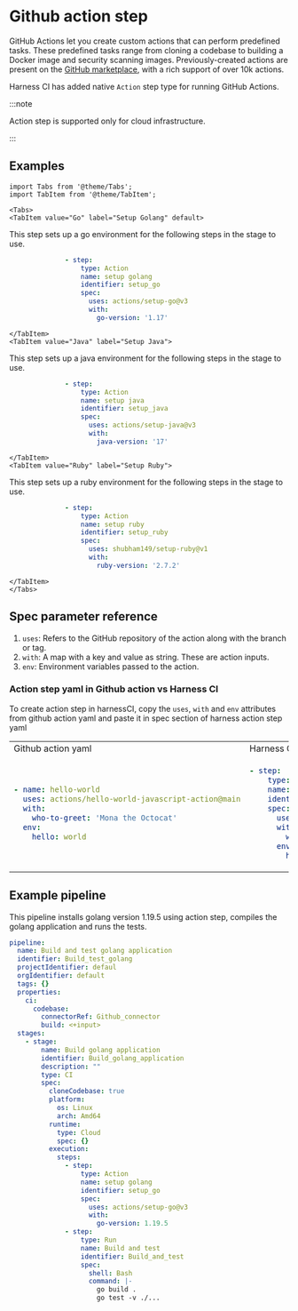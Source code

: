 # Github action step

GitHub Actions let you create custom actions that can perform predefined tasks. These predefined tasks range from cloning a codebase to building a Docker image and security scanning images. Previously-created actions are present on the [GitHub marketplace](https://github.com/marketplace?type=actions), with a rich support of over 10k actions.

Harness CI has added native `Action` step type for running GitHub Actions.

:::note

Action step is supported only for cloud infrastructure.

:::

## Examples

```mdx-code-block
import Tabs from '@theme/Tabs';
import TabItem from '@theme/TabItem';
```

```mdx-code-block
<Tabs>
<TabItem value="Go" label="Setup Golang" default>
```
This step sets up a go environment for the following steps in the stage to use.

```yaml
              - step:
                  type: Action
                  name: setup golang
                  identifier: setup_go
                  spec:
                    uses: actions/setup-go@v3
                    with:
                      go-version: '1.17'
```

```mdx-code-block
</TabItem>
<TabItem value="Java" label="Setup Java">
```

This step sets up a java environment for the following steps in the stage to use.

```yaml
              - step:
                  type: Action
                  name: setup java
                  identifier: setup_java
                  spec:
                    uses: actions/setup-java@v3
                    with:
                      java-version: '17'
```

```mdx-code-block
</TabItem>
<TabItem value="Ruby" label="Setup Ruby">
```

This step sets up a ruby environment for the following steps in the stage to use.

```yaml
              - step:
                  type: Action
                  name: setup ruby
                  identifier: setup_ruby
                  spec:
                    uses: shubham149/setup-ruby@v1
                    with:
                      ruby-version: '2.7.2'
```

```mdx-code-block
</TabItem>
</Tabs>
```

## Spec parameter reference

1. `uses`: Refers to the GitHub repository of the action along with the branch or tag.
2. `with`: A map with a key and value as string. These are action inputs.
3. `env`: Environment variables passed to the action.

### Action step yaml in Github action vs Harness CI

To create action step in harnessCI, copy the `uses`, `with` and `env` attributes from github action yaml and paste it in spec section of harness action step yaml

<table>
<tr>
<td> Github action yaml </td> <td> Harness CI Action step yaml </td>
</tr>
<tr>
<td>

```yaml
- name: hello-world
  uses: actions/hello-world-javascript-action@main
  with:
    who-to-greet: 'Mona the Octocat'
  env:
    hello: world
```

</td>
<td>

```yaml
- step:
    type: Action
    name: hello world
    identifier: hello_world
    spec:
      uses: actions/hello-world-javascript-action@main
      with:
        who-to-greet: 'Mona the Octocat'
      env:
        hello: world
```

</td>
</tr>
</table>

## Example pipeline

This pipeline installs golang version 1.19.5 using action step, compiles the golang application and runs the tests.

```yaml
pipeline:
  name: Build and test golang application
  identifier: Build_test_golang
  projectIdentifier: defaul
  orgIdentifier: default
  tags: {}
  properties:
    ci:
      codebase:
        connectorRef: Github_connector
        build: <+input>
  stages:
    - stage:
        name: Build golang application
        identifier: Build_golang_application
        description: ""
        type: CI
        spec:
          cloneCodebase: true
          platform:
            os: Linux
            arch: Amd64
          runtime:
            type: Cloud
            spec: {}
          execution:
            steps:
              - step:
                  type: Action
                  name: setup golang
                  identifier: setup_go
                  spec:
                    uses: actions/setup-go@v3
                    with:
                      go-version: 1.19.5
              - step:
                  type: Run
                  name: Build and test
                  identifier: Build_and_test
                  spec:
                    shell: Bash
                    command: |-
                      go build .
                      go test -v ./...
```